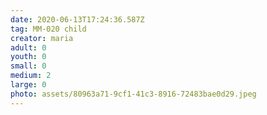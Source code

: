 ```yaml
---
date: 2020-06-13T17:24:36.587Z
tag: MM-020 child
creator: maria
adult: 0
youth: 0
small: 0
medium: 2
large: 0
photo: assets/80963a71-9cf1-41c3-8916-72483bae0d29.jpeg
---
```

